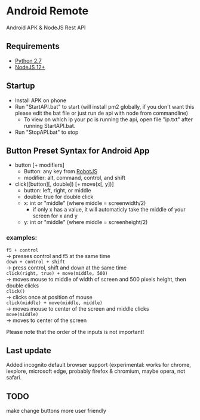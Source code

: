 # Android Remote
Android APK &amp; NodeJS Rest API

## Requirements
* [Python 2.7](https://www.python.org/downloads/release/python-2717/)
* [NodeJS 12+](https://nodejs.org/en/)  

## Startup
* Install APK on phone
* Run "StartAPI.bat" to start (will install pm2 globally, if you don't want this please edit the bat file or just run de api with node from commandline)
   * To view on which ip your pc is running the api, open file "ip.txt" after running StartAPI.bat.
* Run "StopAPI.bat" to stop  

## Button Preset Syntax for Android App
* button [+ modifiers]
    * Button: any key from [RobotJS](http://robotjs.io/docs/syntax#keys)
    * modifier: alt, command, control, and shift  
* click([button][, double]) [+ move(x[, y])]
    * button: left, right, or middle
    * double: true for double click
    * x: int or "middle" (where middle = screenwidth/2)
        * if only x has a value, it will automaticly take the middle of your screen for x and y
    * y: int or "middle" (where middle = screenheight/2)  

### examples: 
``` f5 + control ```  
-> presses control and f5 at the same time  
``` down + control + shift ```  
-> press control, shift and down at the same time  
``` click(right, true) + move(middle, 500) ```  
-> moves mouse to middle of width of screen and 500 pixels height, then double clicks  
``` click() ```  
-> clicks once at position of mouse  
``` click(middle) + move(middle, middle) ```  
-> moves mouse to center of the screen and middle clicks  
``` move(middle) ```  
-> moves to center of the screen  
  
Please note that the order of the inputs is not important!  

## Last update
Added incognito default browser support (experimental: works for chrome, iexplore, microsoft edge, probably firefox & chromium, maybe opera, not safari.  

## TODO
make change buttons more user friendly
